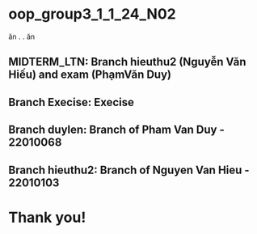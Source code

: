 # oop_group3_1_1_24_N02
ăn . . ăn

## MIDTERM_LTN: Branch hieuthu2 (Nguyễn Văn Hiếu) and exam (PhạmVăn Duy)
## Branch Execise: Execise 
## Branch duylen: Branch of Pham Van Duy - 22010068
## Branch hieuthu2: Branch of Nguyen Van Hieu - 22010103

# Thank you!
